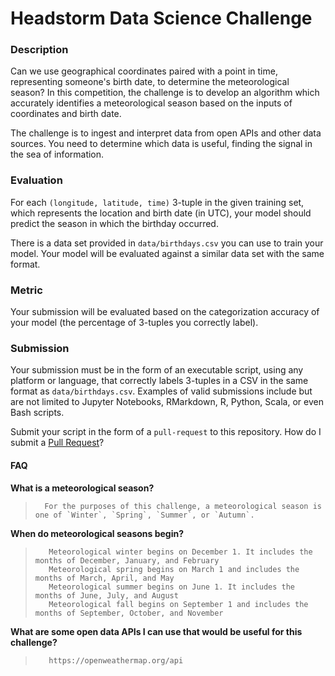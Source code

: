 # Headstorm Data Science Challenge

### Description

Can we use geographical coordinates paired with a point in time, representing someone's birth date, to
determine the meteorological season? In this competition, the challenge is to develop an algorithm
which accurately identifies a meteorological season based on the inputs of coordinates and birth date.

The challenge is to ingest and interpret data from open APIs and other data sources. You need to determine
which data is useful, finding the signal in the sea of information.

### Evaluation
For each `(longitude, latitude, time)` 3-tuple in the given training set, which represents the location
and birth date (in UTC), your model should predict the season in which the birthday occurred.

There is a data set provided in `data/birthdays.csv` you can use to train your model.  Your model
will be evaluated against a similar data set with the same format.

### Metric
Your submission will be evaluated based on the categorization accuracy of your model 
(the percentage of 3-tuples you correctly label).

### Submission
Your submission must be in the form of an executable script, using any platform or language, that correctly
labels 3-tuples in a CSV in the same format as `data/birthdays.csv`.  Examples of valid submissions
include but are not limited to Jupyter Notebooks, RMarkdown, R, Python, Scala, or even Bash scripts.

Submit your script in the form of a `pull-request` to this repository.  How do I submit a
[Pull Request](https://help.github.com/en/articles/about-pull-requests)?

#### FAQ
   <strong>What is a meteorological season?</strong>
>       For the purposes of this challenge, a meteorological season is one of `Winter`, `Spring`, `Summer`, or `Autumn`.

    
   <strong>When do meteorological seasons begin?</strong>
>        Meteorological winter begins on December 1. It includes the months of December, January, and February
>        Meteorological spring begins on March 1 and includes the months of March, April, and May
>        Meteorological summer begins on June 1. It includes the months of June, July, and August
>        Meteorological fall begins on September 1 and includes the months of September, October, and November
    
   <strong>What are some open data APIs I can use that would be useful for this challenge?</strong>
>        https://openweathermap.org/api
    
